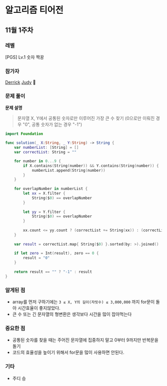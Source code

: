 # 알고리즘 티어전
## 11월 1주차

### 레벨

[PGS] Lv.1 숫자 짝꿍

### 참가자

[Derrick](https://github.com/derrickkim0109) 
[Judy](https://github.com/Judy-999) 🏅 

### 문제 풀이

**문제 설명**
> 문자열 X, Y에서 공통된 숫자로만 이루어진 가장 큰 수 찾기
(0으로만 이뤄진 경우 "0", 공통 숫자가 없는 경우 "-1")


```swift
import Foundation

func solution(_ X:String, _ Y:String) -> String {
    var numberList: [String] = []
    var correctList: String = ""

    for number in 0...9 {
        if X.contains(String(number)) && Y.contains(String(number)) {
            numberList.append(String(number))
        }
    }
    
    for overlapNumber in numberList {
        let xx = X.filter { 
            String($0) == overlapNumber 
        }
        
        let yy = Y.filter { 
            String($0) == overlapNumber 
        }
        
        xx.count <= yy.count ? (correctList += String(xx)) : (correctList += String(yy))
    }
    
    var result = correctList.map{ String($0) }.sorted(by: >).joined() 
    
    if let zero = Int(result), zero == 0 {
        result = "0"
    }
    
    return result == "" ? "-1" : result
}
```

### 알게된 점

- array를 먼저 구하기에는 `3 ≤ X, Y의 길이(자릿수) ≤ 3,000,000` 까지 for문이 돌아 시간효율이 좋지않았다. 
- 큰 수 또는 긴 문자열의 형변환은 생각보다 시간을 많이 잡아먹는다


### 중요한 점
- 공통된 숫자를 찾을 때는 주어진 문자열에 집중하지 말고 0부터 9까지만 반복문을 돌기 
- 코드의 효율성을 높이기 위해서 for문을 많이 사용하면 안된다.

### 기타
- 주디 승
